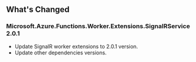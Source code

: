 ## What's Changed

<!-- Please add your release notes in the following format:
- My change description (#PR/#issue)
-->

### Microsoft.Azure.Functions.Worker.Extensions.SignalRService 2.0.1

- Update SignalR worker extensions to 2.0.1 version.
- Update other dependencies versions.